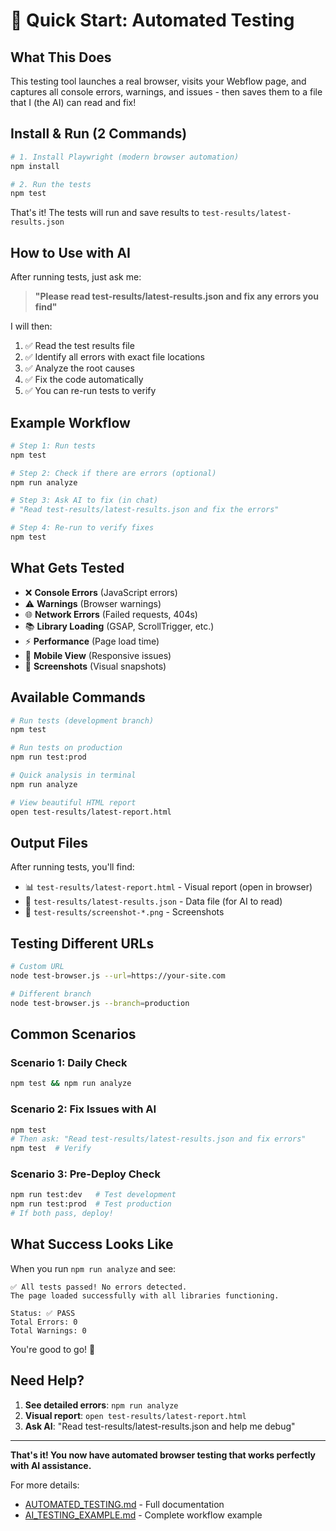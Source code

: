 # 🚀 Quick Start: Automated Testing

## What This Does

This testing tool launches a real browser, visits your Webflow page, and captures all console errors, warnings, and issues - then saves them to a file that I (the AI) can read and fix!

## Install & Run (2 Commands)

```bash
# 1. Install Playwright (modern browser automation)
npm install

# 2. Run the tests
npm test
```

That's it! The tests will run and save results to `test-results/latest-results.json`

## How to Use with AI

After running tests, just ask me:

> **"Please read test-results/latest-results.json and fix any errors you find"**

I will then:
1. ✅ Read the test results file
2. ✅ Identify all errors with exact file locations
3. ✅ Analyze the root causes
4. ✅ Fix the code automatically
5. ✅ You can re-run tests to verify

## Example Workflow

```bash
# Step 1: Run tests
npm test

# Step 2: Check if there are errors (optional)
npm run analyze

# Step 3: Ask AI to fix (in chat)
# "Read test-results/latest-results.json and fix the errors"

# Step 4: Re-run to verify fixes
npm test
```

## What Gets Tested

- ❌ **Console Errors** (JavaScript errors)
- ⚠️ **Warnings** (Browser warnings)
- 🌐 **Network Errors** (Failed requests, 404s)
- 📚 **Library Loading** (GSAP, ScrollTrigger, etc.)
- ⚡ **Performance** (Page load time)
- 📱 **Mobile View** (Responsive issues)
- 📸 **Screenshots** (Visual snapshots)

## Available Commands

```bash
# Run tests (development branch)
npm test

# Run tests on production
npm run test:prod

# Quick analysis in terminal
npm run analyze

# View beautiful HTML report
open test-results/latest-report.html
```

## Output Files

After running tests, you'll find:

- 📊 `test-results/latest-report.html` - Visual report (open in browser)
- 📄 `test-results/latest-results.json` - Data file (for AI to read)
- 📸 `test-results/screenshot-*.png` - Screenshots

## Testing Different URLs

```bash
# Custom URL
node test-browser.js --url=https://your-site.com

# Different branch
node test-browser.js --branch=production
```

## Common Scenarios

### Scenario 1: Daily Check
```bash
npm test && npm run analyze
```

### Scenario 2: Fix Issues with AI
```bash
npm test
# Then ask: "Read test-results/latest-results.json and fix errors"
npm test  # Verify
```

### Scenario 3: Pre-Deploy Check
```bash
npm run test:dev   # Test development
npm run test:prod  # Test production
# If both pass, deploy!
```

## What Success Looks Like

When you run `npm run analyze` and see:

```
✅ All tests passed! No errors detected.
The page loaded successfully with all libraries functioning.

Status: ✅ PASS
Total Errors: 0
Total Warnings: 0
```

You're good to go! 🎉

## Need Help?

1. **See detailed errors**: `npm run analyze`
2. **Visual report**: `open test-results/latest-report.html`
3. **Ask AI**: "Read test-results/latest-results.json and help me debug"

---

**That's it! You now have automated browser testing that works perfectly with AI assistance.**

For more details:
- [AUTOMATED_TESTING.md](./AUTOMATED_TESTING.md) - Full documentation
- [AI_TESTING_EXAMPLE.md](./AI_TESTING_EXAMPLE.md) - Complete workflow example

